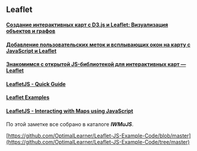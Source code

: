 ## Leaflet

#### [Создание интерактивных карт с D3.js и Leaflet: Визуализация объектов и графов](https://habr.com/ru/articles/906414/)

#### [Добавление пользовательских меток и всплывающих окон на карту c JavaScript и Leaflet](https://myrusakov.ru/js-leafleat-intro.html)

#### [Знакомимся с открытой JS-библиотекой для интерактивных карт — Leaflet](https://webmap-blog.ru/obzors/znakomimsya-s-otkrytoj-js-bibliotekoj-dlya-interaktivnyx-kart-leaflet)

#### [LeafletJS - Quick Guide](https://www.tutorialspoint.com/leafletjs/leafletjs_quick_guide.htm)

#### [Leaflet Examples](https://docs.maptiler.com/leaflet/examples/)

#### [LeafletJS - Interacting with Maps using JavaScript](https://www.geeksforgeeks.org/javascript/leafletjs-interacting-with-maps-using-javascript/)

По этой заметке все собрано в каталоге ***IWMuJS***.

[https://github.com/OptimalLearner/Leaflet-JS-Example-Code/blob/master](https://github.com/OptimalLearner/Leaflet-JS-Example-Code/tree/master)








